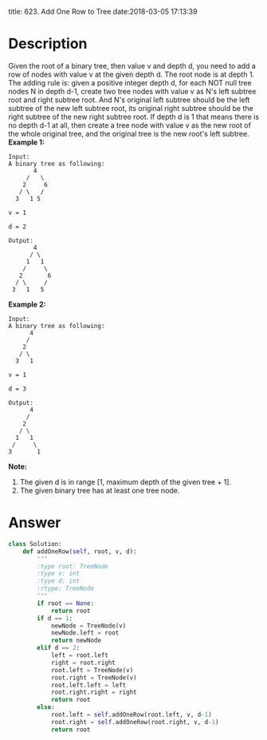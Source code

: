 title: 623. Add One Row to Tree
date:2018-03-05 17:13:39

# Description
Given the root of a binary tree, then value v and depth d, you need to add a row of nodes with value v at the given depth d. The root node is at depth 1.
The adding rule is: given a positive integer depth d, for each NOT null tree nodes N in depth d-1, create two tree nodes with value v as N's left subtree root and right subtree root. And N's original left subtree should be the left subtree of the new left subtree root, its original right subtree should be the right subtree of the new right subtree root. If depth d is 1 that means there is no depth d-1 at all, then create a tree node with value v as the new root of the whole original tree, and the original tree is the new root's left subtree.
**Example 1:**
```
Input: 
A binary tree as following:
       4
     /   \
    2     6
   / \   / 
  3   1 5   

v = 1

d = 2

Output: 
       4
      / \
     1   1
    /     \
   2       6
  / \     / 
 3   1   5   
```
**Example 2:**
```
Input: 
A binary tree as following:
      4
     /   
    2    
   / \   
  3   1    

v = 1

d = 3

Output: 
      4
     /   
    2
   / \    
  1   1
 /     \  
3       1
```
**Note:**
1. The given d is in range [1, maximum depth of the given tree + 1].
2. The given binary tree has at least one tree node.

# Answer
```python
class Solution:
    def addOneRow(self, root, v, d):
        """
        :type root: TreeNode
        :type v: int
        :type d: int
        :rtype: TreeNode
        """
        if root == None:
            return root
        if d == 1:
            newNode = TreeNode(v)
            newNode.left = root
            return newNode
        elif d == 2:
            left = root.left
            right = root.right
            root.left = TreeNode(v)
            root.right = TreeNode(v)
            root.left.left = left
            root.right.right = right
            return root
        else:
            root.left = self.addOneRow(root.left, v, d-1)
            root.right = self.addOneRow(root.right, v, d-1)
            return root
```